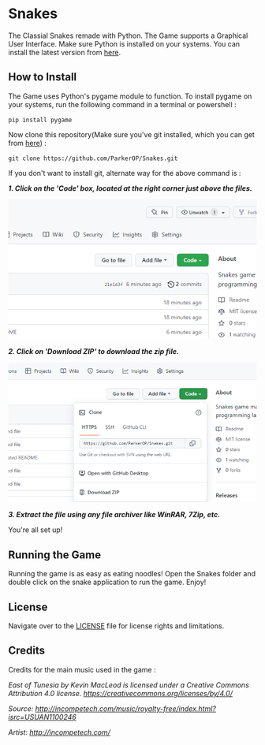 # Snakes

The Classial Snakes remade with Python. The Game supports a Graphical User Interface. Make sure Python is installed on your systems. You can install the latest version from [here][py-download].

## How to Install

The Game uses Python's pygame module to function. To install pygame on your systems, run the following command in a terminal or powershell :

```
pip install pygame
```

Now clone this repository(Make sure you've git installed, which you can get from [here][git-install]) :

```
git clone https://github.com/ParkerOP/Snakes.git
```

If you don't want to install git, alternate way for the above command is :

***1. Click on the 'Code' box, located at the right corner just above the files.***

![](img.png?raw=true)

***2. Click on 'Download ZIP' to download the zip file.***

![](img_2.png?raw=true)

***3. Extract the file using any file archiver like WinRAR, 7Zip, etc.***

You're all set up!

## Running the Game

Running the game is as easy as eating noodles! Open the Snakes folder and double click on the snake application to run the game. Enjoy!

## License

Navigate over to the [LICENSE][license-file] file for license rights and limitations.

## Credits

Credits for the main music used in the game :

*East of Tunesia by Kevin MacLeod is licensed under a Creative Commons Attribution 4.0 license. https://creativecommons.org/licenses/by/4.0/*

*Source: http://incompetech.com/music/royalty-free/index.html?isrc=USUAN1100246*

*Artist: http://incompetech.com/*

[py-download]: https://www.python.org/downloads/
[git-install]: https://git-scm.com/downloads/
[license-file]: ./LICENSE.md